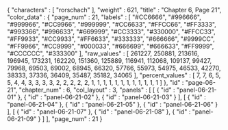 {
  "characters" : [
    "rorschach"
  ],
  "weight" : 621,
  "title" : "Chapter 6, Page 21",
  "color_data" : {
    "page_num" : 21,
    "labels" : [
      "#CC6666",
      "#996666",
      "#999966",
      "#CC9966",
      "#999999",
      "#CC6633",
      "#FFCC66",
      "#FF3333",
      "#993366",
      "#996633",
      "#669999",
      "#CC3333",
      "#330000",
      "#FFCC33",
      "#FF9933",
      "#CC9933",
      "#FF6633",
      "#333333",
      "#666666",
      "#9999CC",
      "#FF9966",
      "#CC9999",
      "#000033",
      "#666699",
      "#666633",
      "#FF9999",
      "#CCCCCC",
      "#333300"
    ],
    "raw_values" : [
      261227,
      250881,
      213616,
      196945,
      173231,
      162220,
      151360,
      125889,
      116941,
      112068,
      109137,
      99427,
      79968,
      69503,
      69002,
      68945,
      66320,
      57766,
      55973,
      54975,
      46533,
      42270,
      38333,
      37336,
      36409,
      35487,
      35182,
      34065
    ],
    "percent_values" : [
      7,
      7,
      6,
      5,
      5,
      4,
      4,
      3,
      3,
      3,
      3,
      2,
      2,
      2,
      2,
      2,
      1,
      1,
      1,
      1,
      1,
      1,
      1,
      1,
      1,
      1,
      1,
      1
    ]
  },
  "id" : "page-06-21",
  "chapter_num" : 6,
  "col_layout" : 3,
  "panels" : [
    [
      {
        "id" : "panel-06-21-01"
      },
      {
        "id" : "panel-06-21-02"
      },
      {
        "id" : "panel-06-21-03"
      }
    ],
    [
      {
        "id" : "panel-06-21-04"
      },
      {
        "id" : "panel-06-21-05"
      },
      {
        "id" : "panel-06-21-06"
      }
    ],
    [
      {
        "id" : "panel-06-21-07"
      },
      {
        "id" : "panel-06-21-08"
      },
      {
        "id" : "panel-06-21-09"
      }
    ]
  ],
  "page_num" : 21
}
